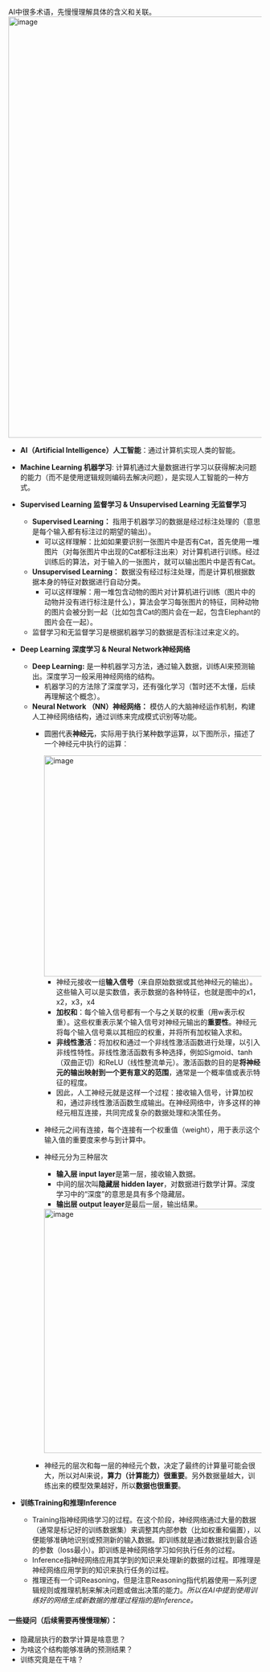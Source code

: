 
AI中很多术语，先慢慢理解具体的含义和关联。
<img width="838" alt="image" src="https://github.com/user-attachments/assets/b3735251-814c-42ff-91b4-2c70238bc346">

* **AI（Artificial Intelligence）人工智能**：通过计算机实现人类的智能。
* **Machine Learning 机器学习**: 计算机通过大量数据进行学习以获得解决问题的能力（而不是使用逻辑规则编码去解决问题），是实现人工智能的一种方式。
* **Supervised Learning 监督学习 & Unsupervised Learning 无监督学习**
  * **Supervised Learning：** 指用于机器学习的数据是经过标注处理的（意思是每个输入都有标注过的期望的输出）。
    * 可以这样理解：比如如果要识别一张图片中是否有Cat，首先使用一堆图片（对每张图片中出现的Cat都标注出来）对计算机进行训练。经过训练后的算法，对于输入的一张图片，就可以输出图片中是否有Cat。
  * **Unsupervised Learning：** 数据没有经过标注处理，而是计算机根据数据本身的特征对数据进行自动分类。
    * 可以这样理解：用一堆包含动物的图片对计算机进行训练（图片中的动物并没有进行标注是什么），算法会学习每张图片的特征，同种动物的图片会被分到一起（比如包含Cat的图片会在一起，包含Elephant的图片会在一起）。
  * 监督学习和无监督学习是根据机器学习的数据是否标注过来定义的。
* **Deep Learning 深度学习 & Neural Network神经网络** 
  * **Deep Learning:** 是一种机器学习方法，通过输入数据，训练AI来预测输出。深度学习一般采用神经网络的结构。
    * 机器学习的方法除了深度学习，还有强化学习（暂时还不太懂，后续再理解这个概念）。
  * **Neural Network （NN）神经网络：** 模仿人的大脑神经运作机制，构建人工神经网络结构，通过训练来完成模式识别等功能。
    * 圆圈代表**神经元**，实际用于执行某种数学运算，以下图所示，描述了一个神经元中执行的运算：

      <img width="440" alt="image" src="https://github.com/user-attachments/assets/35baf2a4-d18d-45dd-9022-946105242ec4">
 
      - 神经元接收一组**输入信号**（来自原始数据或其他神经元的输出）。这些输入可以是实数值，表示数据的各种特征，也就是图中的x1，x2，x3，x4
      - **加权和**：每个输入信号都有一个与之关联的权重（用w表示权重）。这些权重表示某个输入信号对神经元输出的**重要性**。神经元将每个输入信号乘以其相应的权重，并将所有加权输入求和。
      - **非线性激活**：将加权和通过一个非线性激活函数进行处理，以引入非线性特性。非线性激活函数有多种选择，例如Sigmoid、tanh（双曲正切）和ReLU（线性整流单元）。激活函数的目的是**将神经元的输出映射到一个更有意义的范围**，通常是一个概率值或表示特征的程度。
      - 因此，人工神经元就是这样一个过程：接收输入信号，计算加权和，通过非线性激活函数生成输出。在神经网络中，许多这样的神经元相互连接，共同完成复杂的数据处理和决策任务。

    * 神经元之间有连接，每个连接有一个权重值（weight），用于表示这个输入值的重要度来参与到计算中。
    * 神经元分为三种层次
      * **输入层 input layer**是第一层，接收输入数据。
      * 中间的层次叫**隐藏层 hidden layer**，对数据进行数学计算。深度学习中的“深度”的意思是具有多个隐藏层。
      * **输出层 output leayer**是最后一层，输出结果。
      <img width="486" alt="image" src="https://github.com/MaxGYX/Road2Next/assets/158791943/08132cb7-a126-49bb-a599-8829afd73f48">
  
    * 神经元的层次和每一层的神经元个数，决定了最终的计算量可能会很大，所以对AI来说，**算力（计算能力）很重要**。另外数据量越大，训练出来的模型效果越好，所以**数据也很重要**。

* **训练Training和推理Inference**
  - Training指神经网络学习的过程。在这个阶段，神经网络通过大量的数据（通常是标记好的训练数据集）来调整其内部参数（比如权重和偏置），以便能够准确地识别或预测新的输入数据。即训练就是通过数据找到最合适的参数（loss最小）。即训练是神经网络学习如何执行任务的过程。
  - Inference指神经网络应用其学到的知识来处理新的数据的过程。即推理是神经网络应用学到的知识来执行任务的过程。
  - 推理还有一个词Reasoning，但是注意Reasoning指代机器使用一系列逻辑规则或推理机制来解决问题或做出决策的能力。_所以在AI中提到使用训练好的网络生成新数据的推理过程指的是Inference。_

#### 一些疑问（后续需要再慢慢理解）：
* 隐藏层执行的数学计算是啥意思？
* 为啥这个结构能够准确的预测结果？
* 训练究竟是在干啥？
